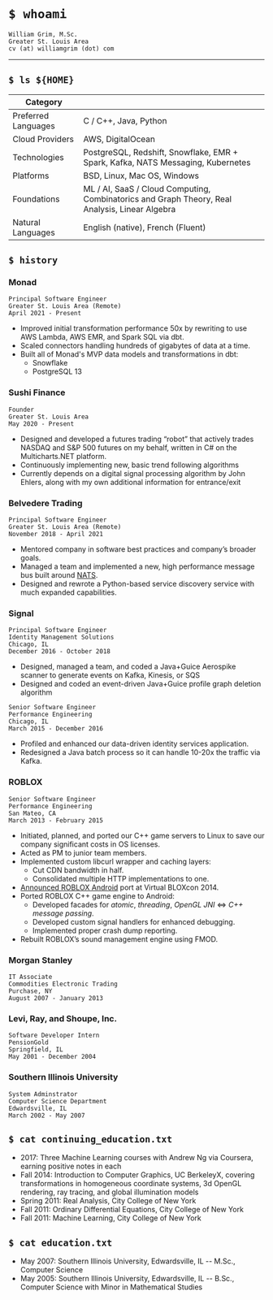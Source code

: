 # `$ whoami`

    William Grim, M.Sc.
    Greater St. Louis Area
    cv (at) williamgrim (dot) com

---

## `$ ls ${HOME}`

| Category            |     |
| ------------------- | --- |
| Preferred Languages | C / C++, Java, Python |
| Cloud Providers     | AWS, DigitalOcean   |
| Technologies        | PostgreSQL, Redshift, Snowflake, EMR + Spark, Kafka, NATS Messaging, Kubernetes |
| Platforms           | BSD, Linux, Mac OS, Windows |
| Foundations         | ML / AI, SaaS / Cloud Computing, Combinatorics and Graph Theory, Real Analysis, Linear Algebra |
| Natural Languages   | English (native), French (Fluent) |

## `$ history`

### Monad

    Principal Software Engineer
    Greater St. Louis Area (Remote)
    April 2021 - Present

* Improved initial transformation performance 50x by rewriting to use AWS Lambda, AWS EMR, and Spark SQL via dbt.
* Scaled connectors handling hundreds of gigabytes of data at a time.
* Built all of Monad's MVP data models and transformations in dbt:
  * Snowflake
  * PostgreSQL 13

### Sushi Finance

    Founder
    Greater St. Louis Area
    May 2020 - Present

* Designed and developed a futures trading “robot” that actively trades NASDAQ and
  S&P 500 futures on my behalf, written in C# on the Multicharts.NET platform.
* Continuously implementing new, basic trend following algorithms
* Currently depends on a digital signal processing algorithm by John Ehlers,
  along with my own additional information for entrance/exit

### Belvedere Trading

    Principal Software Engineer
    Greater St. Louis Area (Remote)
    November 2018 - April 2021

* Mentored company in software best practices and company’s broader goals.
* Managed a team and implemented a new, high performance message bus
  built around [NATS](https://nats.io/).
* Designed and rewrote a Python-based service discovery service with much expanded capabilities.

### Signal

    Principal Software Engineer
    Identity Management Solutions
    Chicago, IL
    December 2016 - October 2018

* Designed, managed a team, and coded a Java+Guice Aerospike scanner to generate events on Kafka, Kinesis, or SQS
* Designed and coded an event-driven Java+Guice profile graph deletion algorithm

```
Senior Software Engineer
Performance Engineering
Chicago, IL
March 2015 - December 2016
```

* Profiled and enhanced our data-driven identity services application.
* Redesigned a Java batch process so it can handle 10-20x the traffic via Kafka.

### ROBLOX

    Senior Software Engineer
    Performance Engineering
    San Mateo, CA
    March 2013 - February 2015

* Initiated, planned, and ported our C++ game servers to Linux to save our company significant costs in OS licenses.
* Acted as PM to junior team members.
* Implemented custom libcurl wrapper and caching layers:
  * Cut CDN bandwidth in half.
  * Consolidated multiple HTTP implementations to one.
* [Announced ROBLOX Android](https://www.youtube.com/watch?v=-s0x-yQx5xg&feature=youtu.be&t=15m5s) port at Virtual BLOXcon 2014.
* Ported ROBLOX C++ game engine to Android:
  * Developed facades for _atomic_, _threading_, _OpenGL JNI_ <=> _C++ message passing_.
  * Developed custom signal handlers for enhanced debugging.
  * Implemented proper crash dump reporting.
* Rebuilt ROBLOX’s sound management engine using FMOD.

### Morgan Stanley
    IT Associate
    Commodities Electronic Trading
    Purchase, NY
    August 2007 - January 2013

### Levi, Ray, and Shoupe, Inc.
    Software Developer Intern
    PensionGold
    Springfield, IL
    May 2001 - December 2004

### Southern Illinois University
    System Adminstrator
    Computer Science Department
    Edwardsville, IL
    March 2002 - May 2007

## `$ cat continuing_education.txt`

* 2017: Three Machine Learning courses with Andrew Ng via Coursera, earning positive notes in each
* Fall 2014: Introduction to Computer Graphics, UC BerkeleyX, covering transformations in
  homogeneous coordinate systems, 3d OpenGL rendering, ray tracing, and global illumination models
* Spring 2011: Real Analysis, City College of New York
* Fall 2011: Ordinary Differential Equations, City College of New York
* Fall 2011: Machine Learning, City College of New York

## `$ cat education.txt`

* May 2007: Southern Illinois University, Edwardsville, IL -- M.Sc., Computer Science
* May 2005: Southern Illinois University, Edwardsville, IL -- B.Sc., Computer Science
  with Minor in Mathematical Studies
